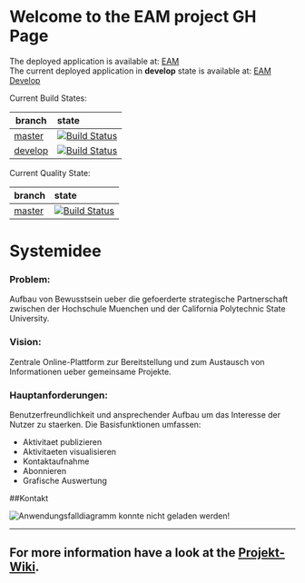 # Welcome to the EAM project GH Page

The deployed application is available at: [EAM](https://tg2b-7.herokuapp.com/)<br>
The current deployed application in **develop** state is available at: [EAM Develop](https://eam-dev.herokuapp.com/)

Current Build States:

|branch|state|
|------|:-------------|
|[master](https://github.com/sweIhm/sweiproject-tg2b-7/tree/master)|[![Build Status](https://travis-ci.org/sweIhm/sweiproject-tg2b-7.svg?branch=master)](https://travis-ci.org/sweIhm/sweiproject-tg2b-7)
|[develop](https://github.com/sweIhm/sweiproject-tg2b-7/tree/develop)|[![Build Status](https://travis-ci.org/sweIhm/sweiproject-tg2b-7.svg?branch=develop)](https://travis-ci.org/sweIhm/sweiproject-tg2b-7)

Current Quality State:

|branch|state|
|------|:-------------|
|[master](https://github.com/sweIhm/sweiproject-tg2b-7/tree/master)|[![Build Status](https://sonarcloud.io/api/badges/gate?key=org.springframework:eam_tg2b-7)](https://sonarcloud.io/dashboard?id=org.springframework%3Aeam_tg2b-7)


# Systemidee

### Problem:
Aufbau von Bewusstsein ueber die gefoerderte strategische Partnerschaft zwischen der Hochschule Muenchen und der California Polytechnic State University. 

### Vision:
Zentrale Online-Plattform zur Bereitstellung und zum Austausch von Informationen ueber gemeinsame Projekte.

### Hauptanforderungen:
Benutzerfreundlichkeit und ansprechender Aufbau um das Interesse der Nutzer zu staerken. Die Basisfunktionen umfassen:
* Aktivitaet publizieren
* Aktivitaeten visualisieren
* Kontaktaufnahme
* Abonnieren
* Grafische Auswertung

##Kontakt

![Anwendungsfalldiagramm konnte nicht geladen werden!](https://github.com/sweIhm/sweiproject-tg2b-7/blob/master/doc/images/Sequenzdia_mail.jpg)

-----
For more information have a look at the [Projekt-Wiki](https://github.com/sweIhm/sweiproject-tg2b-7/wiki).
----